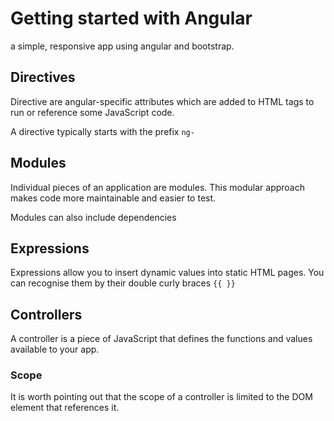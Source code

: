 # Getting started with Angular

a simple, responsive app using angular and bootstrap.



## Directives

Directive are angular-specific attributes which are added to HTML tags to run or reference some JavaScript code.

A directive typically starts with the prefix `ng-`

## Modules

Individual pieces of an application are modules. This modular approach makes code more maintainable and easier to test. 

Modules can also include dependencies 


## Expressions

Expressions allow you to insert dynamic values into static HTML pages. You can recognise them by their double curly braces `{{ }}`

## Controllers

A controller is a piece of JavaScript that defines the functions and values available to your app. 

### Scope

It is worth pointing out that the scope of a controller is limited to the DOM element that references it.